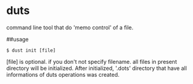 # duts

command line tool that do 'memo control' of a file.

##usage
```
$ dust init [file]
```
[file] is optional. if you don't not specify filename. all files in present directory will be initialized. After initialized, '.dots' directory that have all informations of duts operations was created.